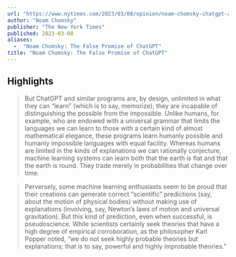```yaml
---
url: "https://www.nytimes.com/2023/03/08/opinion/noam-chomsky-chatgpt-ai.html"
author: "Noam Chomsky"
publisher: "The New York Times"
published: 2023-03-08
aliases:
  -  "Noam Chomsky: The False Promise of ChatGPT"
title: "Noam Chomsky: The False Promise of ChatGPT"
---
```


## Highlights
> But ChatGPT and similar programs are, by design, unlimited in what they can “learn” (which is to say, memorize); they are incapable of distinguishing the possible from the impossible. Unlike humans, for example, who are endowed with a universal grammar that limits the languages we can learn to those with a certain kind of almost mathematical elegance, these programs learn humanly possible and humanly impossible languages with equal facility. Whereas humans are limited in the kinds of explanations we can rationally conjecture, machine learning systems can learn both that the earth is flat and that the earth is round. They trade merely in probabilities that change over time.

> Perversely, some machine learning enthusiasts seem to be proud that their creations can generate correct “scientific” predictions (say, about the motion of physical bodies) without making use of explanations (involving, say, Newton’s laws of motion and universal gravitation). But this kind of prediction, even when successful, is pseudoscience. While scientists certainly seek theories that have a high degree of empirical corroboration, as the philosopher Karl Popper noted, “we do not seek highly probable theories but explanations; that is to say, powerful and highly improbable theories.”

